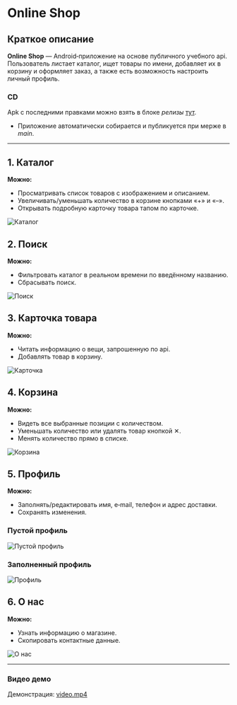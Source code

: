 # Online Shop 

## Краткое описание

**Online Shop** — Android‑приложение на основе публичного учебного api. Пользователь листает каталог, ищет товары по имени, добавляет их в корзину и оформляет заказ, а также есть возможность настроить личный профиль.

### CD 
Apk с последними правками можно взять в блоке *релизы* [тут](https://github.com/design-c/android-store/releases).

* Приложение автоматически собирается и публикуется при мерже в *main*. 

---

## 1. Каталог

**Можно:**

* Просматривать список товаров с изображением и описанием.
* Увеличивать/уменьшать количество в корзине кнопками «+» и «–».
* Открывать подробную карточку товара тапом по карточке.

![Каталог](imgs/main-page.png)

## 2. Поиск

**Можно:**

* Фильтровать каталог в реальном времени по введённому названию.
* Сбрасывать поиск.

![Поиск](imgs/main-page-search.png)

## 3. Карточка товара

**Можно:**

* Читать информацию о вещи, запрошенную по api.
* Добавлять товар в корзину.

![Карточка](imgs/item.png)

## 4. Корзина

**Можно:**

* Видеть все выбранные позиции с количеством.
* Уменьшать количество или удалять товар кнопкой ✕.
* Менять количество прямо в списке.

![Корзина](imgs/cart.png)

## 5. Профиль

**Можно:**

* Заполнять/редактировать имя, e‑mail, телефон и адрес доставки.
* Сохранять изменения.

### Пустой профиль

![Пустой профиль](imgs/profile-empty.png)

### Заполненный профиль

![Профиль](imgs/profile.png)

## 6. О нас

**Можно:**

* Узнать информацию о магазине.
* Скопировать контактные данные.

![О нас](imgs/about.png)

---

### Видео демо

Демонстрация: [video.mp4](imgs/video.mp4)

